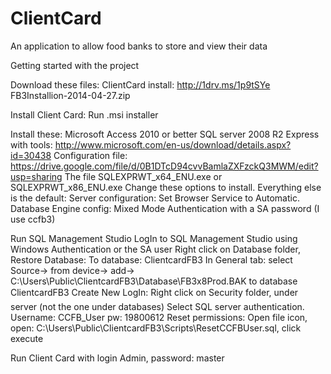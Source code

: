 ClientCard
==========

An application to allow food banks to store and view their data


Getting started with the project

Download these files:
ClientCard install: http://1drv.ms/1p9tSYe FB3Installion-2014-04-27.zip

Install Client Card:
	Run .msi installer

Install these:
Microsoft Access 2010 or better
SQL server 2008 R2 Express with tools: http://www.microsoft.com/en-us/download/details.aspx?id=30438
Configuration file: https://drive.google.com/file/d/0B1DTcD94cvvBamlaZXFzckQ3MWM/edit?usp=sharing
The file SQLEXPRWT_x64_ENU.exe or SQLEXPRWT_x86_ENU.exe
		Change these options to install. Everything else is the default:
			Server configuration: Set Browser Service to Automatic.
			Database Engine config: Mixed Mode Authentication with a SA password (I use ccfb3)

Run SQL Management Studio
LogIn to SQL Management Studio using Windows Authentication or the SA user
	Right click on Database folder, Restore Database:
		To database: ClientcardFB3
		In General tab: select Source-> from device-> add->		C:\Users\Public\ClientcardFB3\Database\FB3x8Prod.BAK to database ClientcardFB3
	Create New LogIn: Right click on Security folder, under server (not the one under databases) Select SQL server authentication. Username: CCFB_User pw: 19800612
	Reset permissions:  Open file icon, open: C:\Users\Public\ClientcardFB3\Scripts\ResetCCFBUser.sql, click execute

Run Client Card with login Admin, password: master